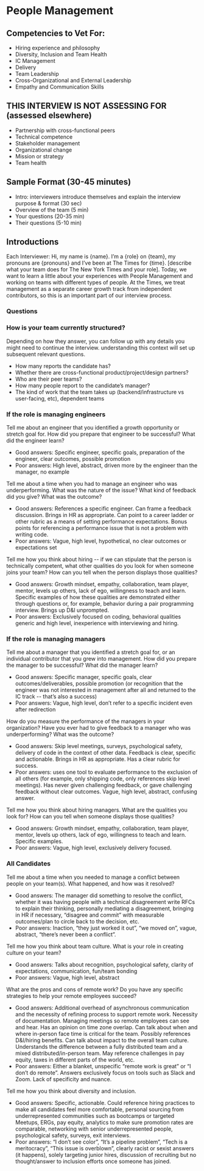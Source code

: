 # People Management

## Competencies to Vet For:
* Hiring experience and philosophy
* Diversity, Inclusion and Team Health
* IC Management
* Delivery
* Team Leadership
* Cross-Organizational and External Leadership
* Empathy and Communication Skills

## THIS INTERVIEW IS NOT ASSESSING FOR (assessed elsewhere)
* Partnership with cross-functional peers
* Technical competence
* Stakeholder management
* Organizational change
* Mission or strategy
* Team health

## Sample Format (30-45 minutes)
* Intro: interviewers introduce themselves and explain the interview purpose & format (30 sec)
* Overview of the team (5 min)
* Your questions (20-35 min) 
* Their questions (5-10 min)

## Introductions
Each Interviewer: Hi, my name is {name}. I’m a {role} on {team}, my pronouns are {pronouns} and I’ve been at The Times for {time}. [describe what your team does for The New York Times and your role].
Today, we want to learn a little about your experiences with People Management and working on teams with different types of people. At the Times, we treat management as a separate career growth track from independent contributors, so this is an important part of our interview process.

### Questions

### How is your team currently structured?

Depending on how they answer, you can follow up with any details you might need to continue the interview.  understanding this context will set up subsequent relevant questions.
* How many reports the candidate has?
* Whether there are cross-functional product/project/design partners?
* Who are their peer teams?
* How many people report to the candidate’s manager?
* The kind of work that the team takes up (backend/infrastructure vs user-facing, etc), dependent teams


### If the role is managing engineers

Tell me about an engineer that you identified a growth opportunity or stretch goal for. How did you prepare that engineer to be successful? What did the engineer learn?

* Good answers: Specific engineer, specific goals, preparation of the engineer, clear outcomes, possible promotion
* Poor answers: High level, abstract, driven more by the engineer than the manager, no example

Tell me about a time when you had to manage an engineer who was underperforming. What was the nature of the issue? What kind of feedback did you give? What was the outcome?

* Good answers: References a specific engineer. Can frame a feedback discussion. Brings in HR as appropriate. Can point to a career ladder or other rubric as a means of setting performance expectations. Bonus points for referencing a performance issue that is not a problem with writing code.
* Poor answers: Vague, high level, hypothetical, no clear outcomes or expectations set

Tell me how you think about hiring -- if we can stipulate that the person is technically competent, what other qualities do you look for when someone joins your team? How can you tell when the person displays those qualities?

* Good answers: Growth mindset, empathy, collaboration, team player, mentor, levels up others, lack of ego, willingness to teach and learn. Specific examples of how these qualities are demonstrated either through questions or, for example, behavior during a pair programming interview. Brings up D&I unprompted.
* Poor answers: Exclusively focused on coding, behavioral qualities generic and high level, inexperience with interviewing and hiring.


### If the role is managing managers

Tell me about a manager that you identified a stretch goal for, or an individual contributor that you grew into management. How did you prepare the manager to be successful? What did the manager learn?

* Good answers: Specific manager, specific goals, clear outcomes/deliverables, possible promotion (or recognition that the engineer was not interested in management after all and returned to the IC track -- that’s also a success)
* Poor answers: Vague, high level, don’t refer to a specific incident even after redirection

How do you measure the performance of the managers in your organization? Have you ever had to give feedback to a manager who was underperforming? What was the outcome?

* Good answers: Skip level meetings, surveys, psychological safety, delivery of code in the context of other data. Feedback is clear, specific and actionable. Brings in HR as appropriate. Has a clear rubric for success. 
* Poor answers: uses one tool to evaluate performance to the exclusion of all others (for example, only shipping code, only references skip level meetings). Has never given challenging feedback, or gave challenging feedback without clear outcomes. Vague, high level, abstract, confusing answer.

Tell me how you think about hiring managers. What are the qualities you look for? How can you tell when someone displays those qualities?

* Good answers: Growth mindset, empathy, collaboration, team player, mentor, levels up others, lack of ego, willingness to teach and learn. Specific examples.
* Poor answers: Vague, high level, exclusively delivery focused.


### All Candidates

Tell me about a time when you needed to manage a conflict between people on your team(s). What happened, and how was it resolved?

* Good answers: The manager did something to resolve the conflict, whether it was having people with a technical disagreement write RFCs to explain their thinking, personally mediating a disagreement, bringing in HR if necessary, “disagree and commit” with measurable outcomes/plan to circle back to the decision, etc.
* Poor answers: Inaction, “they just worked it out”, “we moved on”, vague, abstract, “there’s never been a conflict”.

Tell me how you think about team culture. What is your role in creating culture on your team?

* Good answers: Talks about recognition, psychological safety, clarity of expectations, communication, fun/team bonding
* Poor answers: Vague, high level, abstract

What are the pros and cons of remote work? Do you have any specific strategies to help your remote employees succeed?

* Good answers: Additional overhead of asynchronous communication and the necessity of refining process to support remote work. Necessity of documentation. Managing meetings so remote employees can see and hear. Has an opinion on time zone overlap. Can talk about when and where in-person face time is critical for the team. Possibly references D&I/hiring benefits. Can talk about impact to the overall team culture. Understands the difference between a fully distributed team and a mixed distributed/in-person team. May reference challenges in pay equity, taxes in different parts of the world, etc.
* Poor answers: Either a blanket, unspecific “remote work is great” or “I don’t do remote”. Answers exclusively focus on tools such as Slack and Zoom. Lack of specificity and nuance.

Tell me how you think about diversity and inclusion. 

* Good answers: Specific, actionable. Could reference hiring practices to make all candidates feel more comfortable, personal sourcing from underrepresented communities such as bootcamps or targeted Meetups, ERGs, pay equity, analytics to make sure promotion rates are comparable, networking with senior underrepresented people, psychological safety, surveys, exit interviews.
* Poor answers: “I don’t see color”, “It’s a pipeline problem”, “Tech is a meritocracy”, “This issue is overblown”, clearly racist or sexist answers (it happens), solely targeting junior hires, discussion of recruiting but no thought/answer to inclusion efforts once someone has joined.

